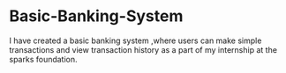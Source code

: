 # Basic-Banking-System
I have created a basic banking system ,where users can make simple transactions and view transaction history as a part of my internship at the sparks foundation.
